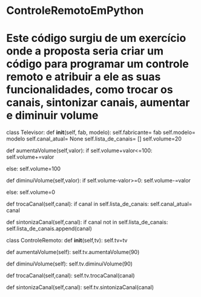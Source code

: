 # ControleRemotoEmPython

# Este código surgiu de um exercício onde a proposta seria criar um código para programar um controle remoto e atribuir a ele as suas funcionalidades, como trocar os canais, sintonizar canais, aumentar e diminuir volume

class Televisor:
def __init__(self, fab, modelo):
self.fabricante= fab
self.modelo= modelo
self.canal_atual= None
self.lista_de_canais= []
self.volume=20

def aumentaVolume(self,valor):
if self.volume+valor<=100:
self.volume+=valor

else:
self.volume=100

def diminuiVolume(self,valor):
if self.volume-valor>=0:
self.volume-=valor

else:
self.volume=0

def trocaCanal(self,canal):
if canal in self.lista_de_canais:
self.canal_atual= canal

def sintonizaCanal(self,canal):
if canal not in self.lista_de_canais:
self.lista_de_canais.append(canal)

class ControleRemoto:
def __init__(self,tv):
self.tv=tv

def aumentaVolume(self):
self.tv.aumentaVolume(90)

def diminuiVolume(self):
self.tv.diminuiVolume(90)

def trocaCanal(self,canal):
self.tv.trocaCanal(canal)

def sintonizaCanal(self,canal):
self.tv.sintonizaCanal(canal)
